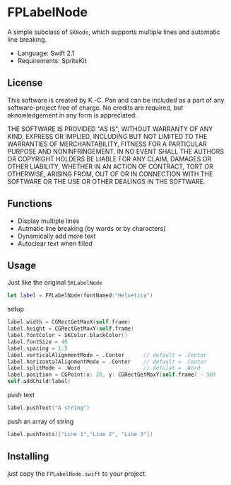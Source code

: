 
# FPLabelNode

A simple subclass of ```SKNode```, which supports multiple lines and automatic line breaking.

* Language: Swift 2.1
* Requirements: SpriteKit

## License

This software is created by K.-C. Pan and can be included as a part of any software-project free of charge. No credits are required, but aknowledgement in any form is appreciated.

THE SOFTWARE IS PROVIDED "AS IS", WITHOUT WARRANTY OF ANY KIND, EXPRESS OR IMPLIED, INCLUDING BUT NOT LIMITED TO THE WARRANTIES OF MERCHANTABILITY, FITNESS FOR A PARTICULAR PURPOSE AND NONINFRINGEMENT. IN NO EVENT SHALL THE AUTHORS OR COPYRIGHT HOLDERS BE LIABLE FOR ANY CLAIM, DAMAGES OR OTHER LIABILITY, WHETHER IN AN ACTION OF CONTRACT, TORT OR OTHERWISE, ARISING FROM, OUT OF OR IN CONNECTION WITH THE SOFTWARE OR THE USE OR OTHER DEALINGS IN THE SOFTWARE.

## Functions

* Display multiple lines
* Autmatic line breaking (by words or by characters)
* Dynamically add more text
* Autoclear text when filled

## Usage

Just like the original ```SKLabelNode```

```swift
let label = FPLabelNode(fontNamed:"Helvetica")
```

setup 

```swift
label.width = CGRectGetMaxX(self.frame)
label.height = CGRectGetMaxY(self.frame)
label.fontColor = SKColor.blackColor()
label.fontSize = 40
label.spacing = 1.5
label.verticalAlignmentMode = .Center      // default = .Center
label.horizontalAlignmentMode = .Center    // default = .Center
label.splitMode = .Word                    // defulat = .Word
label.position = CGPoint(x: 20, y: CGRectGetMaxY(self.frame) - 50)
self.addChild(label)
```

push text

```swift
label.pushText("A string")
```

push an array of string

```swift
label.pushTexts(["Line 1","Line 2", "Line 3"])
```

## Installing

just copy the ```FPLabelNode.swift``` to your project.
 
